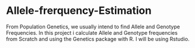 # Allele-frerquency-Estimation
From Population Genetics, we usually intend to find Allele and Genotype Frequencies. In this project i calculate Allele and Genotype frequencies from Scratch and using the Genetics package with R. I will be using Rstudio.
